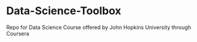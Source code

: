 Data-Science-Toolbox
====================

Repo for Data Science Course offered by John Hopkins University through Coursera

